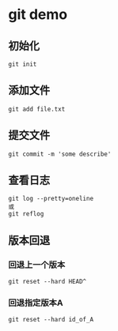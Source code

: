 # git demo

## 初始化
```git
git init
```

## 添加文件
```git
git add file.txt
```

## 提交文件
```git
git commit -m 'some describe'
```

## 查看日志
```git
git log --pretty=oneline
或
git reflog
```

## 版本回退

### 回退上一个版本
```git
git reset --hard HEAD^
```
### 回退指定版本A
```git
git reset --hard id_of_A
```




